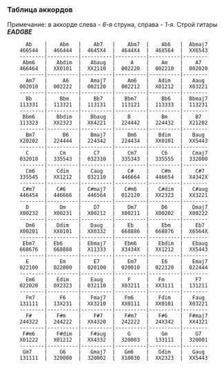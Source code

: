 <!--2017-07-16 14:01:55-->
### Таблица аккордов
Примечание: в аккорде слева - *6*-я струна, справа - *1*-я. Строй гитары ***EADGBE***
<a name="tab"></a>

		  Ab    |    Abm   |    Ab7   |    Abm7  |    Ab6   |  Abmaj7
		466544  |  466444  |  4645X4  |  4644X4  |  46X564  |  XX6543
		--------|----------|----------|----------|----------|--------
		 Abm6   |   Abdim  |   Abaug  |     A    |    Am    |    A7
		466464  |  XX0101  |  XX2110  |  002220  |  002210  |  002020
		--------|----------|----------|----------|----------|--------
		  Am7   |     A6   |   Amaj7  |    Am6   |   Adim   |   Aaug
		002010  |  002222  |  002120  |  002212  |  X01212  |  X03221
		--------|----------|----------|----------|----------|--------
		  Bb    |    Bbm   |    Bb7   |   Bbm7   |    Bb6   |  Bbmaj7
		113331  |  113321  |  113131  |  113121  |  113333  |  113231
		--------|----------|----------|----------|----------|--------
		 Bbm6   |   Bbdim  |   Bbaug  |    B     |    Bm    |    B7
		113323  |  XX2323  |  XX4221  |  224442  |  224432  |  X21202
		--------|----------|----------|----------|----------|--------
		  Bm7   |     B6   |   Bmaj7  |    Bm6   |   Bdim   |   Baug
		X20202  |  224444  |  224342  |  224434  |  XX0101  |  XX5443
		--------|----------|----------|----------|----------|--------
		  C     |    Cm    |    C7    |    Cm7   |    C6    |   Cmaj7
		032010  |  335543  |  032310  |  335343  |  335555  |  332000
		--------|----------|----------|----------|----------|--------
		  Cm6   |   Cdim   |   Caug   |    C#    |    C#m   |    C#7
		335545  |  XX1212  |  032110  |  446664  |  446654  |  X4342X
		--------|----------|----------|----------|----------|--------
		 C#m7   |   C#6    |  C#maj7  |   C#m6   |   C#dim  |   C#aug
		446454  |  446666  |  446564  |  012120  |  XX2323  |  XX3221
		--------|----------|----------|----------|----------|--------
		  D     |    Dm    |    D7    |    Dm7   |    D6    |   Dmaj7
		X00232  |  X00231  |  X00212  |  X00211  |  X00202  |  X00222
		--------|----------|----------|----------|----------|--------
		  Dm6   |   Ddim   |   Daug   |    Eb    |    Ebm   |    Eb7
		X00201  |  XX0101  |  XX0332  |  668886  |  668876  |  X6564X
		--------|----------|----------|----------|----------|--------
		 Ebm7   |  Eb6     |  Ebmaj7  |   Ebm6   |   Ebdim  |   Ebaug
		668676  |  668888  |  X11333  |  X3434X  |  XX1212  |  XX5443
		--------|----------|----------|----------|----------|--------
		  E     |    Em    |    E7    |    Em7   |    E6    |   Emaj7
		022100  |  022000  |  020100  |  020010  |  022120  |  022444
		--------|----------|----------|----------|----------|--------
		  Em6   |   Edim   |   Eaug   |    F     |   Fm     |    F7
		022020  |  0X2323  |  032110  |  X03211  |  XX3111  |  131211
		--------|----------|----------|----------|----------|--------
		  Fm7   |    F6    |   Fmaj7  |   Fm6    |   Fdim   |   Faug
		131111  |  13X231  |  XX3210  |  XX0111  |  XX0101  |  X03221
		--------|----------|----------|----------|----------|--------
		  F#    |   F#m    |    F#7   |   F#m7   |   F#6    |  F#maj7
		244322  |  244222  |  XX4320  |  242222  |  24X342  |  XX4321
		--------|----------|----------|----------|----------|--------
		 F#m6   |   F#dim  |   F#aug  |    G     |    Gm    |    G7
		X01222  |  X01212  |  XX4332  |  320003  |  133111  |  320001
		--------|----------|----------|----------|----------|--------
		 Gm7    |    G6    |   Gmaj7  |   Gm6    |   Gdim   |   Gaug
		131111  |  320000  |  320002  |  X10030  |  XX2323  |  XX5443

</div>